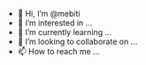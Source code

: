 - 👋 Hi, I’m @mebiti
- 👀 I’m interested in ...
- 🌱 I’m currently learning ...
- 💞️ I’m looking to collaborate on ...
- 📫 How to reach me ...

<!---
mebiti/mebiti is a ✨ special ✨ repository because its `README.md` (this file) appears on your GitHub profile.
You can click the Preview link to take a look at your changes.
--->
